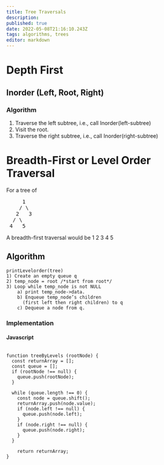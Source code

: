 ```yaml
---
title: Tree Traversals
description: 
published: true
date: 2022-05-08T21:16:10.243Z
tags: algorithms, trees
editor: markdown
---
```


# Depth First
## Inorder (Left, Root, Right)
### Algorithm
   1. Traverse the left subtree, i.e., call Inorder(left-subtree)
   2. Visit the root.
   3. Traverse the right subtree, i.e., call Inorder(right-subtree)
# Breadth-First or Level Order Traversal
For a tree of 
<pre>
     1
    / \  
   2   3
  / \
 4   5
</pre>
A breadth-first traversal would be 1 2 3 4 5
## Algorithm
```
printLevelorder(tree)
1) Create an empty queue q
2) temp_node = root /*start from root*/
3) Loop while temp_node is not NULL
    a) print temp_node->data.
    b) Enqueue temp_node’s children 
      (first left then right children) to q
    c) Dequeue a node from q.
```
### Implementation
#### Javascript
```

function treeByLevels (rootNode) {
  const returnArray = [];
  const queue = [];
  if (rootNode !== null) {
    queue.push(rootNode);
  }
  
  while (queue.length !== 0) {
    const node = queue.shift();
    returnArray.push(node.value);
    if (node.left !== null) {
      queue.push(node.left);
    }
    if (node.right !== null) {
      queue.push(node.right);
    }
  }

	return returnArray;
}
```


